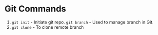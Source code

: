 # Git Commands
1. ``` git init ``` - Initiate git repo.
``` git branch ``` - Used to manage branch in Git.
2. ``` git clone ``` - To clone remote branch